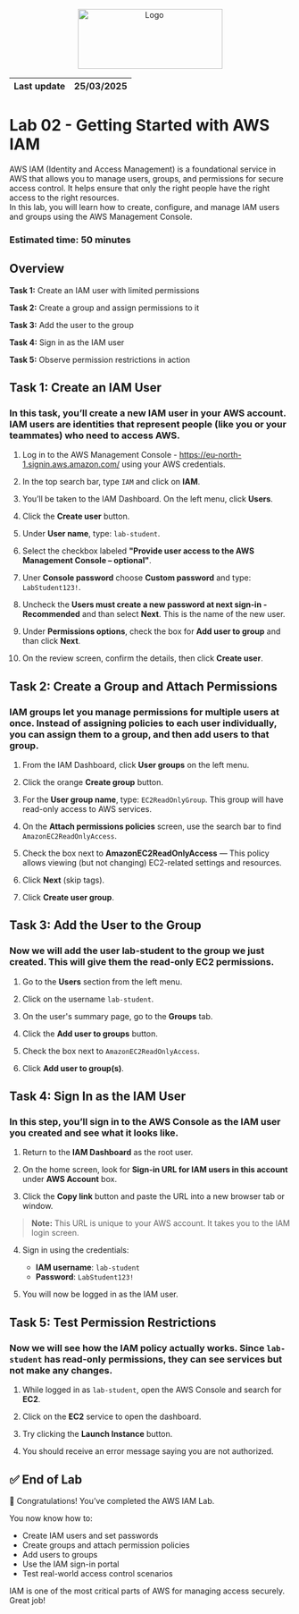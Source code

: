<p align="center">
  <img src="https://upload.wikimedia.org/wikipedia/commons/8/89/John_bryce_logo.jpg" alt="Logo" width="259" height="107">
</p>  

| Last update | 25/03/2025  |
|-------------|-------------|

# Lab 02 - Getting Started with AWS IAM  
AWS IAM (Identity and Access Management) is a foundational service in AWS that allows you to manage users, groups, and permissions for secure access control.
It helps ensure that only the right people have the right access to the right resources.     
In this lab, you will learn how to create, configure, and manage IAM users and groups using the AWS Management Console.
###  Estimated time: 50 minutes
## Overview
**Task 1:** Create an IAM user with limited permissions
  
**Task 2:** Create a group and assign permissions to it
  
**Task 3:** Add the user to the group
 
**Task 4:** Sign in as the IAM user 
 
**Task 5:** Observe permission restrictions in action  

## Task 1: Create an IAM User

### In this task, you’ll create a new IAM user in your AWS account. IAM users are identities that represent people (like you or your teammates) who need to access AWS.

1. Log in to the AWS Management Console - https://eu-north-1.signin.aws.amazon.com/ using your AWS credentials.

3. In the top search bar, type `IAM` and click on **IAM**.

4. You’ll be taken to the IAM Dashboard. On the left menu, click **Users**.

5. Click the **Create user** button.

6. Under **User name**, type: `lab-student`.

7. Select the checkbox labeled **"Provide user access to the AWS Management Console – optional"**.

8. Uner **Console password** choose **Custom password** and type: `LabStudent123!`.

9. Uncheck the **Users must create a new password at next sign-in - Recommended** and than select **Next**. This is the name of the new user.

10. Under **Permissions options**, check the box for **Add user to group** and than click **Next**.

12. On the review screen, confirm the details, then click **Create user**.

## Task 2: Create a Group and Attach Permissions  

### IAM groups let you manage permissions for multiple users at once. Instead of assigning policies to each user individually, you can assign them to a group, and then add users to that group.

1. From the IAM Dashboard, click **User groups** on the left menu.

2. Click the orange **Create group** button.

3. For the **User group name**, type: `EC2ReadOnlyGroup`. This group will have read-only access to AWS services.

4. On the **Attach permissions policies** screen, use the search bar to find `AmazonEC2ReadOnlyAccess`.

5. Check the box next to **AmazonEC2ReadOnlyAccess** — This policy allows viewing (but not changing) EC2-related settings and resources.

6. Click **Next** (skip tags).

7. Click **Create user group**.

## Task 3: Add the User to the Group  

### Now we will add the user lab-student to the group we just created. This will give them the read-only EC2 permissions.  

1. Go to the **Users** section from the left menu.

2. Click on the username `lab-student`.

3. On the user's summary page, go to the **Groups** tab.

4. Click the **Add user to groups** button.

5. Check the box next to `AmazonEC2ReadOnlyAccess`.

6. Click **Add user to group(s)**.

## Task 4: Sign In as the IAM User

### In this step, you’ll sign in to the AWS Console as the IAM user you created and see what it looks like.

1. Return to the **IAM Dashboard** as the root user.

2. On the home screen, look for **Sign-in URL for IAM users in this account** under **AWS Account** box.

3. Click the **Copy link** button and paste the URL into a new browser tab or window.

>**Note:** This URL is unique to your AWS account. It takes you to the IAM login screen.

4. Sign in using the credentials:
   - **IAM username**: `lab-student`
   - **Password**: `LabStudent123!`

5. You will now be logged in as the IAM user.

## Task 5: Test Permission Restrictions

### Now we will see how the IAM policy actually works. Since `lab-student` has **read-only** permissions, they can see services but **not make any changes**.

1. While logged in as `lab-student`, open the AWS Console and search for **EC2**.

2. Click on the **EC2** service to open the dashboard.

3. Try clicking the **Launch Instance** button.

4. You should receive an error message saying you are not authorized.

## ✅ End of Lab

🎉 Congratulations! You’ve completed the AWS IAM Lab.

You now know how to:
- Create IAM users and set passwords
- Create groups and attach permission policies
- Add users to groups
- Use the IAM sign-in portal
- Test real-world access control scenarios

IAM is one of the most critical parts of AWS for managing access securely. Great job!
